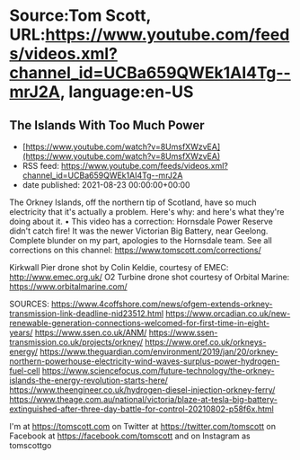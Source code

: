# Source:Tom Scott, URL:https://www.youtube.com/feeds/videos.xml?channel_id=UCBa659QWEk1AI4Tg--mrJ2A, language:en-US

## The Islands With Too Much Power
 - [https://www.youtube.com/watch?v=8UmsfXWzvEA](https://www.youtube.com/watch?v=8UmsfXWzvEA)
 - RSS feed: https://www.youtube.com/feeds/videos.xml?channel_id=UCBa659QWEk1AI4Tg--mrJ2A
 - date published: 2021-08-23 00:00:00+00:00

The Orkney Islands, off the northern tip of Scotland, have so much electricity that it's actually a problem. Here's why: and here's what they're doing about it. • This video has a correction: Hornsdale Power Reserve didn't catch fire! It was the newer Victorian Big Battery, near Geelong. Complete blunder on my part, apologies to the Hornsdale team. See all corrections on this channel: https://www.tomscott.com/corrections/

Kirkwall Pier drone shot by Colin Keldie, courtesy of EMEC: http://www.emec.org.uk/
O2 Turbine drone shot courtesy of Orbital Marine: https://www.orbitalmarine.com/

SOURCES:
https://www.4coffshore.com/news/ofgem-extends-orkney-transmission-link-deadline-nid23512.html
https://www.orcadian.co.uk/new-renewable-generation-connections-welcomed-for-first-time-in-eight-years/
https://www.ssen.co.uk/ANM/
https://www.ssen-transmission.co.uk/projects/orkney/
https://www.oref.co.uk/orkneys-energy/
https://www.theguardian.com/environment/2019/jan/20/orkney-northern-powerhouse-electricity-wind-waves-surplus-power-hydrogen-fuel-cell
https://www.sciencefocus.com/future-technology/the-orkney-islands-the-energy-revolution-starts-here/
https://www.theengineer.co.uk/hydrogen-diesel-injection-orkney-ferry/
https://www.theage.com.au/national/victoria/blaze-at-tesla-big-battery-extinguished-after-three-day-battle-for-control-20210802-p58f6x.html

I'm at https://tomscott.com
on Twitter at https://twitter.com/tomscott
on Facebook at https://facebook.com/tomscott
and on Instagram as tomscottgo

